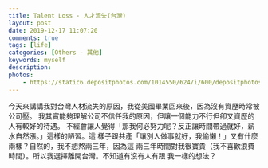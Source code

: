 ```yaml
---
title: Talent Loss - 人才流失(台灣)
layout: post
date: 2019-12-17 11:07:20
comments: true
tags: [life]
categories: [Others - 其他]
keywords: myself
description: 
photos:
	- https://static6.depositphotos.com/1014550/624/i/600/depositphotos_6241267-stock-photo-human-resources-puzzle.jpg
---
```


今天來講講我對台灣人材流失的原因，我從美國畢業回來後，因為沒有資歷時常被公司壓。
我其實能夠理解公司不信任我的原因，但讓一個能力不行但卻又資歷的人有較好的待遇。
不經會讓人覺得「那我何必努力呢？反正讓時間帶過就好，薪水自然漲。」這樣的陋習。這
樣子跟共產「讓別人做事就好，我偷懶！」又有什麼兩樣？自然的，我不想熬兩三年，因為這
兩三年時間對我很寶貴（我不喜歡浪費時間）。所以我選擇離開台灣。不知道有沒有人有跟
我一樣的想法？
